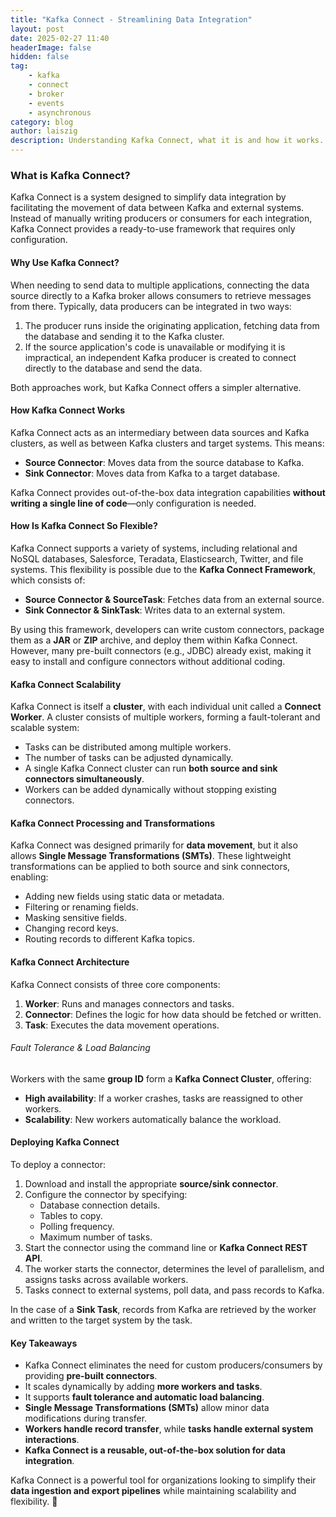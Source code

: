 ```yaml
---
title: "Kafka Connect - Streamlining Data Integration"
layout: post
date: 2025-02-27 11:40
headerImage: false
hidden: false
tag:
    - kafka
    - connect
    - broker
    - events
    - asynchronous
category: blog
author: laiszig
description: Understanding Kafka Connect, what it is and how it works.
---
```


### What is Kafka Connect?

Kafka Connect is a system designed to simplify data integration by facilitating the movement of data between Kafka and external systems. Instead of manually writing producers or consumers for each integration, Kafka Connect provides a ready-to-use framework that requires only configuration.

#### Why Use Kafka Connect?

When needing to send data to multiple applications, connecting the data source directly to a Kafka broker allows consumers to retrieve messages from there. Typically, data producers can be integrated in two ways:
1. The producer runs inside the originating application, fetching data from the database and sending it to the Kafka cluster.
2. If the source application's code is unavailable or modifying it is impractical, an independent Kafka producer is created to connect directly to the database and send the data.

Both approaches work, but Kafka Connect offers a simpler alternative.

#### How Kafka Connect Works

Kafka Connect acts as an intermediary between data sources and Kafka clusters, as well as between Kafka clusters and target systems. This means:
- **Source Connector**: Moves data from the source database to Kafka.
- **Sink Connector**: Moves data from Kafka to a target database.

Kafka Connect provides out-of-the-box data integration capabilities **without writing a single line of code**—only configuration is needed.

#### How Is Kafka Connect So Flexible?

Kafka Connect supports a variety of systems, including relational and NoSQL databases, Salesforce, Teradata, Elasticsearch, Twitter, and file systems. This flexibility is possible due to the **Kafka Connect Framework**, which consists of:
- **Source Connector & SourceTask**: Fetches data from an external source.
- **Sink Connector & SinkTask**: Writes data to an external system.

By using this framework, developers can write custom connectors, package them as a **JAR** or **ZIP** archive, and deploy them within Kafka Connect. However, many pre-built connectors (e.g., JDBC) already exist, making it easy to install and configure connectors without additional coding.

#### Kafka Connect Scalability

Kafka Connect is itself a **cluster**, with each individual unit called a **Connect Worker**. A cluster consists of multiple workers, forming a fault-tolerant and scalable system:
- Tasks can be distributed among multiple workers.
- The number of tasks can be adjusted dynamically.
- A single Kafka Connect cluster can run **both source and sink connectors simultaneously**.
- Workers can be added dynamically without stopping existing connectors.

#### Kafka Connect Processing and Transformations

Kafka Connect was designed primarily for **data movement**, but it also allows **Single Message Transformations (SMTs)**. These lightweight transformations can be applied to both source and sink connectors, enabling:
- Adding new fields using static data or metadata.
- Filtering or renaming fields.
- Masking sensitive fields.
- Changing record keys.
- Routing records to different Kafka topics.

#### Kafka Connect Architecture

Kafka Connect consists of three core components:
1. **Worker**: Runs and manages connectors and tasks.
2. **Connector**: Defines the logic for how data should be fetched or written.
3. **Task**: Executes the data movement operations.

###### Fault Tolerance & Load Balancing
Workers with the same **group ID** form a **Kafka Connect Cluster**, offering:
- **High availability**: If a worker crashes, tasks are reassigned to other workers.
- **Scalability**: New workers automatically balance the workload.

#### Deploying Kafka Connect

To deploy a connector:
1. Download and install the appropriate **source/sink connector**.
2. Configure the connector by specifying:
   - Database connection details.
   - Tables to copy.
   - Polling frequency.
   - Maximum number of tasks.
3. Start the connector using the command line or **Kafka Connect REST API**.
4. The worker starts the connector, determines the level of parallelism, and assigns tasks across available workers.
5. Tasks connect to external systems, poll data, and pass records to Kafka.

In the case of a **Sink Task**, records from Kafka are retrieved by the worker and written to the target system by the task.

#### Key Takeaways
- Kafka Connect eliminates the need for custom producers/consumers by providing **pre-built connectors**.
- It scales dynamically by adding **more workers and tasks**.
- It supports **fault tolerance and automatic load balancing**.
- **Single Message Transformations (SMTs)** allow minor data modifications during transfer.
- **Workers handle record transfer**, while **tasks handle external system interactions**.
- **Kafka Connect is a reusable, out-of-the-box solution for data integration**.

Kafka Connect is a powerful tool for organizations looking to simplify their **data ingestion and export pipelines** while maintaining scalability and flexibility. 🚀